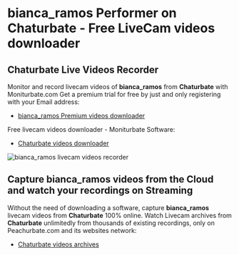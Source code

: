 # bianca_ramos Performer on Chaturbate - Free LiveCam videos downloader

## Chaturbate Live Videos Recorder

Monitor and record livecam videos of **bianca_ramos** from **Chaturbate** with Moniturbate.com
Get a premium trial for free by just and only registering with your Email address:
* [bianca_ramos Premium videos downloader](https://moniturbate.com/request-demo-licence-key.html)

Free livecam videos downloader - Moniturbate Software:
* [Chaturbate videos downloader](https://moniturbate.com/moniturbate-download-software.html)

![bianca_ramos livecam videos recorder](https://peachurnet.com/templates/moniturbate-software.png)


## Capture bianca_ramos videos from the Cloud and watch your recordings on Streaming

Without the need of downloading a software, capture **bianca_ramos** livecam videos from **Chaturbate** 100% online.
Watch Livecam archives from **Chaturbate** unlimitedly from thousands of existing recordings, only on Peachurbate.com and its websites network:
* [Chaturbate videos archives](https://peachurnet.com/)